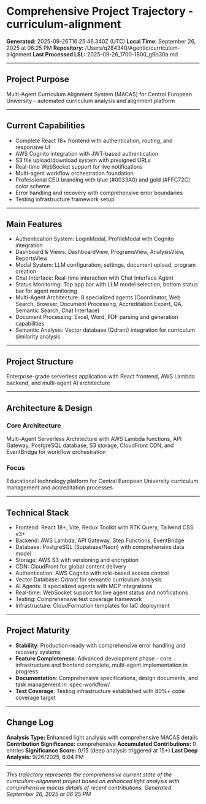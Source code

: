 # Comprehensive Project Trajectory - curriculum-alignment

**Generated:** 2025-09-26T16:25:46.340Z (UTC)
**Local Time:** September 26, 2025 at 06:25 PM
**Repository:** /Users/q284340/Agentic/curriculum-alignment
**Last Processed LSL:** 2025-09-26_1700-1800_g9b30a.md

---

## Project Purpose

Multi-Agent Curriculum Alignment System (MACAS) for Central European University - automated curriculum analysis and alignment platform

---

## Current Capabilities

- Complete React 18+ frontend with authentication, routing, and responsive UI
- AWS Cognito integration with JWT-based authentication
- S3 file upload/download system with presigned URLs
- Real-time WebSocket support for live notifications
- Multi-agent workflow orchestration foundation
- Professional CEU branding with blue (#0033A0) and gold (#FFC72C) color scheme
- Error handling and recovery with comprehensive error boundaries
- Testing infrastructure framework setup

---

## Main Features

- Authentication System: LoginModal, ProfileModal with Cognito integration
- Dashboard & Views: DashboardView, ProgramsView, AnalysisView, ReportsView
- Modal System: LLM configuration, settings, document upload, program creation
- Chat Interface: Real-time interaction with Chat Interface Agent
- Status Monitoring: Top app bar with LLM model selection, bottom status bar for agent monitoring
- Multi-Agent Architecture: 8 specialized agents (Coordinator, Web Search, Browser, Document Processing, Accreditation Expert, QA, Semantic Search, Chat Interface)
- Document Processing: Excel, Word, PDF parsing and generation capabilities
- Semantic Analysis: Vector database (Qdrant) integration for curriculum similarity analysis

---

## Project Structure

Enterprise-grade serverless application with React frontend, AWS Lambda backend, and multi-agent AI architecture

---

## Architecture & Design

### Core Architecture

Multi-Agent Serverless Architecture with AWS Lambda functions, API Gateway, PostgreSQL database, S3 storage, CloudFront CDN, and EventBridge for workflow orchestration

### Focus

Educational technology platform for Central European University curriculum management and accreditation processes

---

## Technical Stack

- Frontend: React 18+, Vite, Redux Toolkit with RTK Query, Tailwind CSS v3+
- Backend: AWS Lambda, API Gateway, Step Functions, EventBridge
- Database: PostgreSQL (Supabase/Neon) with comprehensive data model
- Storage: AWS S3 with versioning and encryption
- CDN: CloudFront for global content delivery
- Authentication: AWS Cognito with role-based access control
- Vector Database: Qdrant for semantic curriculum analysis
- AI Agents: 8 specialized agents with MCP integrations
- Real-time: WebSocket support for live agent status and notifications
- Testing: Comprehensive test coverage framework
- Infrastructure: CloudFormation templates for IaC deployment

---

## Project Maturity

- **Stability**: Production-ready with comprehensive error handling and recovery systems
- **Feature Completeness**: Advanced development phase - core infrastructure and frontend complete, multi-agent implementation in progress
- **Documentation**: Comprehensive specifications, design documents, and task management in .spec-workflow/
- **Test Coverage**: Testing infrastructure established with 80%+ code coverage target

---

## Change Log

**Analysis Type:** Enhanced light analysis with comprehensive MACAS details
**Contribution Significance:** comprehensive
**Accumulated Contributions:** 0 entries
**Significance Score:** 0/15 (deep analysis triggered at 15+)
**Last Deep Analysis:** 9/26/2025, 6:04 PM



---

*This trajectory represents the comprehensive current state of the curriculum-alignment project based on enhanced light analysis with comprehensive macas details of recent contributions. Generated September 26, 2025 at 06:25 PM*
